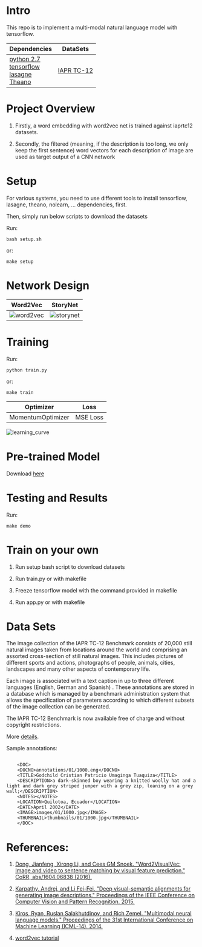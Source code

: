 # Intro

This repo is to implement a multi-modal natural language model with tensorflow.

|**Dependencies**             |  **DataSets**|
| --- | --- |
|[python 2.7](https://www.python.org/download/releases/2.7/)<br/>[tensorflow](https://www.tensorflow.org) <br/>[lasagne](https://https://github.com/Lasagne/Lasagne) <br/>[Theano](https://github.com/Theano/Theano) |[IAPR TC-12](http://www.imageclef.org/photodata)|


# Project Overview

1. Firstly, a word embedding with word2vec net is trained against iaprtc12 datasets.

2. Secondly, the filtered (meaning, if the description is too long, we only keep the first sentence) word vectors for each description of image are used as target output of a CNN network

# Setup

For various systems, you need to use different tools to install tensorflow, lasagne, theano, nolearn, ... dependencies, first.

Then, simply run below scripts to download the datasets

Run:

```bash setup.sh```

or:

```make setup```


# Network Design

**Word2Vec**             |  **StoryNet**
:-------------------------:|:-------------------------:
![word2vec](https://www.tensorflow.org/images/softmax-nplm.png)|![storynet](https://user-images.githubusercontent.com/8921629/28401184-23dfdb4e-6ccd-11e7-8883-cf7749444d32.png)

# Training

Run:

```python train.py```

or:

```make train```


**Optimizer**             |  **Loss**
:-------------------------:|:-------------------------:
MomentumOptimizer  | MSE Loss


![learning_curve](https://user-images.githubusercontent.com/8921629/28445982-bd35c1e6-6d7c-11e7-8100-cfdeee644167.png)

# Pre-trained Model

Download [here](https://www.dropbox.com/s/hxt8xwpy4wz429k/storyNet.pb?dl=0)

# Testing and Results

Run:

```
make demo
```


# Train on your own

1. Run setup bash script to download datasets

2. Run train.py or with makefile

3. Freeze tensorflow model with the command provided in makefile

4. Run app.py or with makefile


# Data Sets

The image collection of the IAPR TC-12 Benchmark consists of 20,000 still natural images taken from locations around the world and comprising an assorted cross-section of still natural images. This includes pictures of different sports and actions, photographs of people, animals, cities, landscapes and many other aspects of contemporary life.

Each image is associated with a text caption in up to three different languages (English, German and Spanish) . These annotations are stored in a database which is managed by a benchmark administration system that allows the specification of parameters according to which different subsets of the image collection can be generated.

The IAPR TC-12 Benchmark is now available free of charge and without copyright restrictions.

More [details](http://www.imageclef.org/photodata).

Sample annotations:

```

    <DOC>
    <DOCNO>annotations/01/1000.eng</DOCNO>
    <TITLE>Godchild Cristian Patricio Umaginga Tuaquiza</TITLE>
    <DESCRIPTION>a dark-skinned boy wearing a knitted woolly hat and a light and dark grey striped jumper with a grey zip, leaning on a grey wall;</DESCRIPTION>
    <NOTES></NOTES>
    <LOCATION>Quilotoa, Ecuador</LOCATION>
    <DATE>April 2002</DATE>
    <IMAGE>images/01/1000.jpg</IMAGE>
    <THUMBNAIL>thumbnails/01/1000.jpg</THUMBNAIL>
    </DOC>

```


# References:

1. [Dong, Jianfeng, Xirong Li, and Cees GM Snoek. "Word2VisualVec: Image and video to sentence matching by visual feature prediction." CoRR, abs/1604.06838 (2016).](https://arxiv.org/pdf/1604.06838.pdf)

2. [Karpathy, Andrej, and Li Fei-Fei. "Deep visual-semantic alignments for generating image descriptions." Proceedings of the IEEE Conference on Computer Vision and Pattern Recognition. 2015.](https://cs.stanford.edu/people/karpathy/cvpr2015.pdf)

3. [Kiros, Ryan, Ruslan Salakhutdinov, and Rich Zemel. "Multimodal neural language models." Proceedings of the 31st International Conference on Machine Learning (ICML-14). 2014.](http://proceedings.mlr.press/v32/kiros14.pdf)

4. [word2vec tutorial](http://mccormickml.com/2016/04/19/word2vec-tutorial-the-skip-gram-model/)

